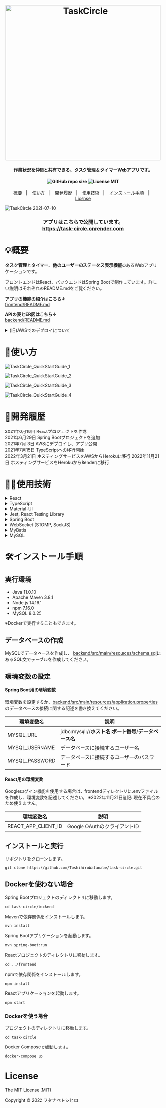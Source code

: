 <h1 align="center">
<img src="https://user-images.githubusercontent.com/79039863/125965026-0afa11d2-9678-4e71-82e3-683bd205fee0.png" alt="TaskCircle" title="TaskCircle" width="500">
</h1>

<h4 align="center">作業状況を仲間と共有できる、タスク管理＆タイマーWebアプリです。</h4>

<h4 align="center">
<img alt="GitHub repo size" src="https://img.shields.io/github/repo-size/ToshihiroWatanabe/task-circle">
<img alt="License MIT" src="https://img.shields.io/github/license/ToshihiroWatanabe/task-circle">
</h4>

<p align="center">
  <a href="#概要">概要</a>&nbsp;&nbsp;&nbsp;|&nbsp;&nbsp;&nbsp;
  <a href="#使い方">使い方</a>&nbsp;&nbsp;&nbsp;|&nbsp;&nbsp;&nbsp;
  <a href="#開発履歴">開発履歴</a>&nbsp;&nbsp;&nbsp;|&nbsp;&nbsp;&nbsp;
  <a href="#使用技術">使用技術</a>&nbsp;&nbsp;&nbsp;|&nbsp;&nbsp;&nbsp;
  <a href="#インストール手順">インストール手順</a>&nbsp;&nbsp;&nbsp;|&nbsp;&nbsp;&nbsp;
  <a href="#license">License</a>
</p>

![TaskCircle 2021-07-10](https://user-images.githubusercontent.com/79039863/126265535-fe696cba-fe48-4c63-9933-e51c40aff972.gif)

<h3 align="center">アプリはこちらで公開しています。<br>
<a href="https://task-circle.onrender.com" align="center">https://task-circle.onrender.com</a>
</h3>

# 💡概要

**タスク管理**と**タイマー**、**他のユーザーのステータス表示機能**のあるWebアプリケーションです。

フロントエンドはReact、バックエンドはSpring Bootで制作しています。詳しい説明はそれぞれのREADME.mdをご覧ください。

**アプリの機能の紹介はこちら↓**<br>
[frontend/README.md](/frontend/README.md)

**APIの表とER図はこちら↓**<br>
[backend/README.md](/backend/README.md)

<details>
  <summary>(旧)AWSでのデプロイについて</summary>

-   ビルド時は、まずReactアプリケーションをビルドしたものをSpring Bootプロジェクトに統合してから、Spring Bootアプリケーションをビルドします。<br>
-   AWS上でEC2とRDSを作成し、EC2上のTomcatでSpring Bootアプリケーションを起動させています。<br>
-   CI/CDツールはCircleCIを利用していて、mainブランチへのプッシュがあると自動でデプロイされます。<br>
-   独自ドメインを取得してRoute53に登録し、Let's Encryptで取得した証明書をTomcatにインストールし、80番と443番ポートの通信を8443番ポートへ転送してHTTPS化しています。<br>
    </details>

# 🔰使い方

![TaskCircle_QuickStartGuide_1](https://user-images.githubusercontent.com/79039863/125425089-ce0972c5-b7ea-4c47-b917-ae6bd2e5e632.png)

![TaskCircle_QuickStartGuide_2](https://user-images.githubusercontent.com/79039863/126100268-13ac01b3-6ce1-4d8b-a15f-205b2f860c99.png)

![TaskCircle_QuickStartGuide_3](https://user-images.githubusercontent.com/79039863/125425203-c1e9b5d6-135c-4b97-b2dc-f7dab6af188c.png)

![TaskCircle_QuickStartGuide_4](https://user-images.githubusercontent.com/79039863/125425277-bd286a68-8cc4-4c35-b1a1-757847d78c9f.png)

# 📅開発履歴

2021年6月18日 Reactプロジェクトを作成  
2021年6月29日 Spring Bootプロジェクトを追加  
2021年7月 3日 AWSにデプロイし、アプリ公開  
2021年7月15日 TypeScriptへの移行開始  
2022年3月21日 ホスティングサービスをAWSからHerokuに移行
2022年11月21日 ホスティングサービスをHerokuからRenderに移行

# 👨‍💻使用技術

<details>
  <summary>React</summary>
  JavaScriptのライブラリです。Create React Appでプロジェクトを作成しました。
</details>
<details>
  <summary>TypeScript</summary>
  JavaScriptで型宣言をできるようにした言語です。
</details>
<details>
  <summary>Material-UI</summary>
  ReactのUIフレームワークです。Googleが提唱するマテリアルデザインのようなUIを作ることができます。
</details>
<details>
  <summary>Jest, React Testing Library</summary>
  JavaScriptのテストランナーと、Reactコンポーネントのテストライブラリです。
</details>
<details>
  <summary>Spring Boot</summary>
  Javaのフレームワークです。バックエンド(サーバーサイド)アプリケーションとして利用しています。
</details>
<details>
  <summary>WebSocket (STOMP, SockJS)</summary>
  HTTP通信とは別の通信方法で、リアルタイムな双方向通信ができます。ルーム機能でタイマーの状況を送受信するのに利用しています。
</details>
<details>
  <summary>MyBatis</summary>
  Javaの世界とデータベースの世界をつなぐO/Rマッパーです。
</details>
<details>
  <summary>MySQL</summary>
  データベースを管理するためのシステムおよび言語です。基本的なCRUD処理(新規作成、取得、更新、削除)を行っています。
</details>

# 🛠インストール手順

## 実行環境

-   Java 11.0.10
-   Apache Maven 3.8.1
-   Node.js 14.16.1
-   npm 7.16.0
-   MySQL 8.0.25

※Dockerで実行することもできます。

## データベースの作成

MySQLでデータベースを作成し、
[backend/src/main/resources/schema.sql](/backend/src/main/resources/schema.sql)にあるSQL文でテーブルを作成してください。

## 環境変数の設定

#### Spring Boot用の環境変数

環境変数を設定するか、[backend/src/main/resources/application.properties](/backend/src/main/resources/application.properties)のデータベースの接続に関する記述を書き換えてください。

| 環境変数名          | 説明                                          |
| -------------- | ------------------------------------------- |
| MYSQL_URL      | jdbc:mysql://**ホスト名**:**ポート番号**/**データベース名** |
| MYSQL_USERNAME | データベースに接続するユーザー名                            |
| MYSQL_PASSWORD | データベースに接続するユーザーのパスワード                       |

#### React用の環境変数

Googleログイン機能を使用する場合は、frontendディレクトリに.envファイルを作成し、環境変数を記述してください。
※2022年11月21日追記: 現在不具合のため使えません。

| 環境変数名               | 説明                    |
| ------------------- | --------------------- |
| REACT_APP_CLIENT_ID | Google OAuthのクライアントID |

## インストールと実行

リポジトリをクローンします。

    git clone https://github.com/ToshihiroWatanabe/task-circle.git

## Dockerを使わない場合

Spring Bootプロジェクトのディレクトリに移動します。

    cd task-circle/backend

Mavenで依存関係をインストールします。

    mvn install

Spring Bootアプリケーションを起動します。

    mvn spring-boot:run

Reactプロジェクトのディレクトリに移動します。

    cd ../frontend

npmで依存関係をインストールします。

    npm install

Reactアプリケーションを起動します。

    npm start

### Dockerを使う場合

プロジェクトのディレクトリに移動します。

    cd task-circle

Docker Composeで起動します。

    docker-compose up

# License

The MIT License (MIT)

Copyright © 2022 ワタナベトシヒロ
